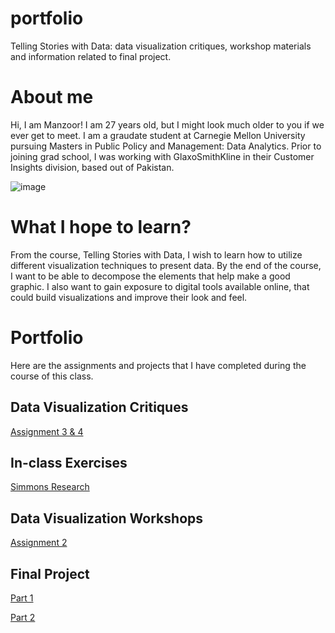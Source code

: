 # portfolio
Telling Stories with Data: data visualization critiques, workshop materials and information related to final project.

# About me
Hi, I am Manzoor! I am 27 years old, but I might look much older to you if we ever get to meet. I am a graudate student at Carnegie Mellon University pursuing Masters in Public Policy and Management: Data Analytics. Prior to joining grad school, I was working with GlaxoSmithKline in their Customer Insights division, based out of Pakistan.               

![image](https://user-images.githubusercontent.com/93225948/138967997-8e45694e-bc32-4a82-82f1-1afcac2fe194.png)

# What I hope to learn?
From the course, Telling Stories with Data, I wish to learn how to utilize different visualization techniques to present data. By the end of the course, I want to be able to decompose the elements that help make a good graphic. I also want to gain exposure to digital tools available online, that could build visualizations and improve their look and feel.  

# Portfolio
Here are the assignments and projects that I have completed during the course of this class.

## Data Visualization Critiques

[Assignment 3 & 4](/critique-by-design.md)

## In-class Exercises

[Simmons Research](/inclass.md)

## Data Visualization Workshops

[Assignment 2](/dataviz2.md)

## Final Project

[Part 1](/finalproject1.md) 

[Part 2](/finalproject2.md) 
